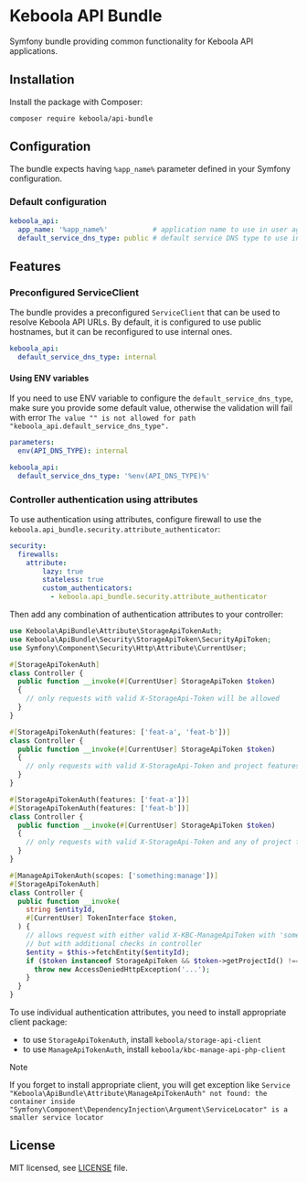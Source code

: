 # Keboola API Bundle
Symfony bundle providing common functionality for Keboola API applications.

## Installation
Install the package with Composer:
```shell
composer require keboola/api-bundle
```

## Configuration
The bundle expects having `%app_name%` parameter defined in your Symfony configuration.

### Default configuration
```yaml
keboola_api:
  app_name: '%app_name%'           # application name to use in user agent
  default_service_dns_type: public # default service DNS type to use in ServiceClient, can be 'public' or 'private'
```

## Features
### Preconfigured ServiceClient
The bundle provides a preconfigured `ServiceClient` that can be used to resolve Keboola API URLs. By default, it is
configured to use public hostnames, but it can be reconfigured to use internal ones.

```yaml
keboola_api:
  default_service_dns_type: internal
```

#### Using ENV variables

If you need to use ENV variable to configure the `default_service_dns_type`, make sure you provide some default value,
otherwise the validation will fail with error `The value "" is not allowed for path "keboola_api.default_service_dns_type".`

```yaml
parameters:
  env(API_DNS_TYPE): internal

keboola_api:
  default_service_dns_type: '%env(API_DNS_TYPE)%'
```

### Controller authentication using attributes
To use authentication using attributes, configure firewall to use the `keboola.api_bundle.security.attribute_authenticator`:
```yaml 
security:
  firewalls:
    attribute:
        lazy: true
        stateless: true
        custom_authenticators:
          - keboola.api_bundle.security.attribute_authenticator
```

Then add any combination of authentication attributes to your controller:
```php
use Keboola\ApiBundle\Attribute\StorageApiTokenAuth;
use Keboola\ApiBundle\Security\StorageApiToken\SecurityApiToken;
use Symfony\Component\Security\Http\Attribute\CurrentUser;

#[StorageApiTokenAuth]
class Controller {
  public function __invoke(#[CurrentUser] StorageApiToken $token) 
  {
    // only requests with valid X-StorageApi-Token will be allowed
  }
}

#[StorageApiTokenAuth(features: ['feat-a', 'feat-b'])]
class Controller {
  public function __invoke(#[CurrentUser] StorageApiToken $token) 
  {
    // only requests with valid X-StorageApi-Token and project features 'feat-a' AND 'feat-b' is allowed
  }
}

#[StorageApiTokenAuth(features: ['feat-a'])]
#[StorageApiTokenAuth(features: ['feat-b'])]
class Controller {
  public function __invoke(#[CurrentUser] StorageApiToken $token) 
  {
    // only requests with valid X-StorageApi-Token and any of project features 'feat-a' OR 'feat-b' ise allowed
  }
}

#[ManageApiTokenAuth(scopes: ['something:manage'])]
#[StorageApiTokenAuth]
class Controller {
  public function __invoke(
    string $entityId,
    #[CurrentUser] TokenInterface $token,
  ) {
    // allows request with either valid X-KBC-ManageApiToken with 'something:manage' scope OR any valid X-StorageApi-Token
    // but with additional checks in controller
    $entity = $this->fetchEntity($entityId);
    if ($token instanceof StorageApiToken && $token->getProjectId() !== $entity->getProjectId()) {
      throw new AccessDeniedHttpException('...');
    }
  }
}
```

To use individual authentication attributes, you need to install appropriate client package:
* to use `StorageApiTokenAuth`, install `keboola/storage-api-client`
* to use `ManageApiTokenAuth`, install `keboola/kbc-manage-api-php-client`

> [!NOTE]
> If you forget to install appropriate client, you will get exception like
> `Service "Keboola\ApiBundle\Attribute\ManageApiTokenAuth" not found: the container inside "Symfony\Component\DependencyInjection\Argument\ServiceLocator" is a smaller service locator`

## License

MIT licensed, see [LICENSE](./LICENSE) file.
